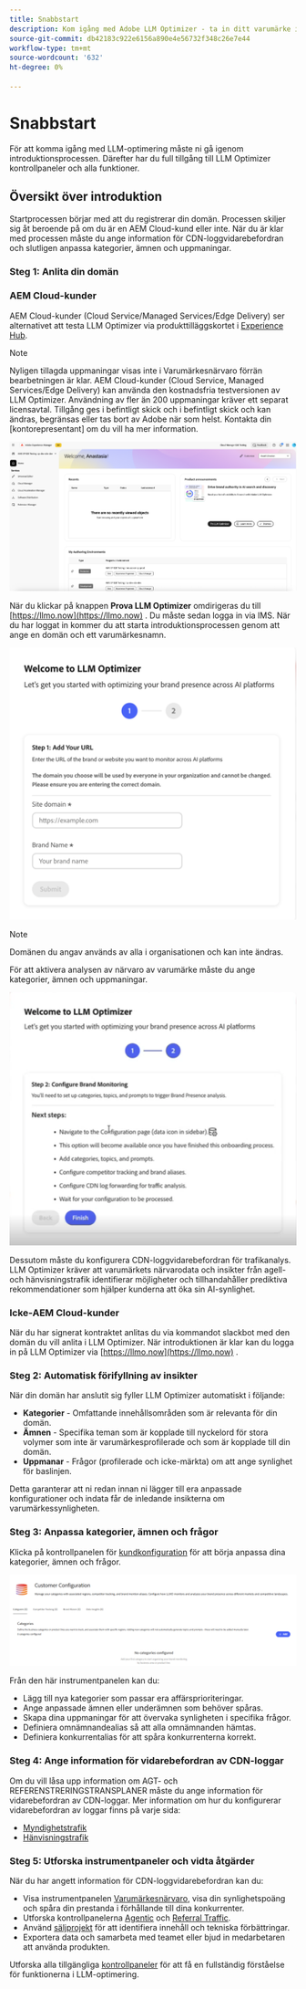 ```yaml
---
title: Snabbstart
description: Kom igång med Adobe LLM Optimizer - ta in ditt varumärke i datorn, lås upp insikter om AI-synlighet och utforska instrumentpaneler för att förbättra sökresultatet.
source-git-commit: db42183c922e6156a890e4e56732f348c26e7e44
workflow-type: tm+mt
source-wordcount: '632'
ht-degree: 0%

---
```



# Snabbstart

För att komma igång med LLM-optimering måste ni gå igenom introduktionsprocessen. Därefter har du full tillgång till LLM Optimizer kontrollpaneler och alla funktioner.

## Översikt över introduktion

Startprocessen börjar med att du registrerar din domän. Processen skiljer sig åt beroende på om du är en AEM Cloud-kund eller inte. När du är klar med processen måste du ange information för CDN-loggvidarebefordran och slutligen anpassa kategorier, ämnen och uppmaningar.

### Steg 1: Anlita din domän

### AEM Cloud-kunder

AEM Cloud-kunder (Cloud Service/Managed Services/Edge Delivery) ser alternativet att testa LLM Optimizer via produkttilläggskortet i [Experience Hub](https://experienceleague.adobe.com/sv/docs/experience-manager-cloud-service/content/experience-hub/experience-hub).

>[!NOTE]
>Nyligen tillagda uppmaningar visas inte i Varumärkesnärvaro förrän bearbetningen är klar. AEM Cloud-kunder (Cloud Service, Managed Services/Edge Delivery) kan använda den kostnadsfria testversionen av LLM Optimizer. Användning av fler än 200 uppmaningar kräver ett separat licensavtal. Tillgång ges i befintligt skick och i befintligt skick och kan ändras, begränsas eller tas bort av Adobe när som helst. Kontakta din [kontorepresentant] om du vill ha mer information.

![Utvärderingsversion av LLM Optimizer](/help/overview/assets/llm-trial.png)

När du klickar på knappen **Prova LLM Optimizer** omdirigeras du till [https://llmo.now](https://llmo.now) . Du måste sedan logga in via IMS. När du har loggat in kommer du att starta introduktionsprocessen genom att ange en domän och ett varumärkesnamn.

![LLM Optimizer-domän](/help/overview/assets/domain.png)

>[!NOTE]
>Domänen du angav används av alla i organisationen och kan inte ändras.

För att aktivera analysen av närvaro av varumärke måste du ange kategorier, ämnen och uppmaningar.

![Analys av varumärkesnärvaro](/help/overview/assets/bp-analysis.png)

Dessutom måste du konfigurera CDN-loggvidarebefordran för trafikanalys. LLM Optimizer kräver att varumärkets närvarodata och insikter från agell- och hänvisningstrafik identifierar möjligheter och tillhandahåller prediktiva rekommendationer som hjälper kunderna att öka sin AI-synlighet.

### Icke-AEM Cloud-kunder

När du har signerat kontraktet anlitas du via kommandot slackbot med den domän du vill anlita i LLM Optimizer. När introduktionen är klar kan du logga in på LLM Optimizer via [https://llmo.now](https://llmo.now) .

### Steg 2: Automatisk förifyllning av insikter

När din domän har anslutit sig fyller LLM Optimizer automatiskt i följande:

* **Kategorier** - Omfattande innehållsområden som är relevanta för din domän.
* **Ämnen** - Specifika teman som är kopplade till nyckelord för stora volymer som inte är varumärkesprofilerade och som är kopplade till din domän.
* **Uppmanar** - Frågor (profilerade och icke-märkta) om att ange synlighet för baslinjen.

Detta garanterar att ni redan innan ni lägger till era anpassade konfigurationer och indata får de inledande insikterna om varumärkessynligheten.

### Steg 3: Anpassa kategorier, ämnen och frågor

Klicka på kontrollpanelen för [kundkonfiguration](/help/dashboards/customer-configuration.md) för att börja anpassa dina kategorier, ämnen och frågor.

![Kontrollpanel för kundkonfiguration](/help/dashboards/assets/customer-config.png)

Från den här instrumentpanelen kan du:

* Lägg till nya kategorier som passar era affärsprioriteringar.
* Ange anpassade ämnen eller underämnen som behöver spåras.
* Skapa dina uppmaningar för att övervaka synligheten i specifika frågor.
* Definiera omnämnandealias så att alla omnämnanden hämtas.
* Definiera konkurrentalias för att spåra konkurrenterna korrekt.

### Steg 4: Ange information för vidarebefordran av CDN-loggar

Om du vill låsa upp information om AGT- och REFERENSTRERINGSTRANSPLANER måste du ange information för vidarebefordran av CDN-loggar. Mer information om hur du konfigurerar vidarebefordran av loggar finns på varje sida:

* [Myndighetstrafik](/help/dashboards/agentic-traffic.md)
* [Hänvisningstrafik](/help/dashboards/referral-traffic.md#setup#cdn-setup)

### Steg 5: Utforska instrumentpaneler och vidta åtgärder

När du har angett information för CDN-loggvidarebefordran kan du:

* Visa instrumentpanelen [Varumärkesnärvaro](/help/dashboards/brand-presence.md), visa din synlighetspoäng och spåra din prestanda i förhållande till dina konkurrenter.
* Utforska kontrollpanelerna [Agentic](/help/dashboards/agentic-traffic.md) och [Referral Traffic](/help/dashboards/referral-traffic.md).
* Använd [säljprojekt](/help/dashboards/opportunities.md) för att identifiera innehåll och tekniska förbättringar.
* Exportera data och samarbeta med teamet eller bjud in medarbetaren att använda produkten.

Utforska alla tillgängliga [kontrollpaneler](/help/dashboards/dashboards-overview.md) för att få en fullständig förståelse för funktionerna i LLM-optimering.
